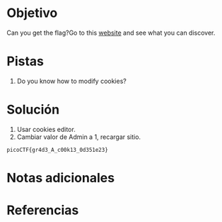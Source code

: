 # Objetivo
Can you get the flag?Go to this [website](http://saturn.picoctf.net:63041/) and see what you can discover.
# Pistas
1. Do you know how to modify cookies?
# Solución
1. Usar cookies editor.
2. Cambiar valor de Admin a 1, recargar sitio.
```
picoCTF{gr4d3_A_c00k13_0d351e23}
```
# Notas adicionales
# Referencias
